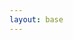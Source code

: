 ```yaml
---
layout: base
---
```


<link rel="stylesheet" href="/css/photo.css" type="text/css" />
<link rel="stylesheet" href="/css/lightbox.css" type="text/css" />

<div class="container">
	<div class="container-fluid" id="ebayPhoto">
    </div>
</div>

<script src="/js/masonry.pkgd.min.js"></script>
<script src="/js/imagesloaded.3.1.8.js"></script>
<script src="/js/lightbox.2.7.1.js"></script>
 

<script>

    var photo=[];


    var indexI=0;
    var msnry; 

    $(document).ready(function(){

       // $container.masonry('bindResize');
        var  container = document.querySelector('#ebayPhoto');
        msnry = new Masonry( container );
 
        {% for photo in site.categories.ebay_photo %}
            var photoObj={};
            photoObj.smallImage='{{ photo.smallImage }}';
            photoObj.title='{{ photo.title }}';
            photoObj.album='{{ photo.album }}';
            photo.push(photoObj);
        {% endfor %}


        loadNext(0);
    })

    function loadNext(index){

        var $imgContainer=$('<a href="'+photo[index].smallImage+'" class="box span3" data-lightbox="'+photo[index].album +'" data-title="' + photo[index].title + '"></a>');
        $imgContainer.append('<br />');
        $imgContainer.append('<img class="flowImg" src="'+photo[index].smallImage+'">');

       $imgContainer.imagesLoaded(function(){
            $('#ebayPhoto').masonry().append( $imgContainer ).masonry( 'appended', $imgContainer );  
             if (index+1<photo.length) loadNext(index+1); 
        });
    }
</script>